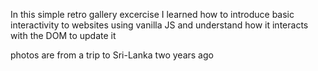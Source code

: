 In this simple retro gallery excercise I learned how to introduce basic interactivity to websites using vanilla JS
and understand how it interacts with the DOM to update it

photos are from a trip to Sri-Lanka two years ago
